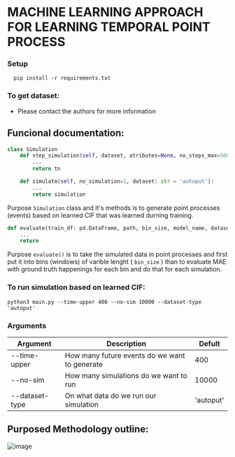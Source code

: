 # MACHINE LEARNING APPROACH FOR LEARNING TEMPORAL POINT PROCESS

### **Setup**

```terminal
  pip install -r requirements.txt
```

### **To get dataset:**

- Please contact the authors for more information

## **Funcional documentation:**

```python
class Simulation
    def step_simulation(self, dataset, atributes=None, no_steps_max=500):
        ...
        return tn

    def simulate(self, no_simulation=1, dataset: str = 'autoput'):
        ...
        return simulation 
```

Purpose ```Simulation``` class and it's methods is to generate point processes (events) based on learned CIF that was learned durning training.


```python
def evaluate(train_df: pd.DataFrame, path, bin_size, model_name, dataset_type):
    ...
    return 
```

Purpose ```evaluate()```  is to take the simulated data in point processes and first put it into bins (windows) of varible lenght ( `bin_size` ) than to evaluate MAE with ground truth happenings for each bin and do that for each simulation.


### **To run simulation based on learned CIF:**

```terminal
python3 main.py --time-upper 400 --no-sim 10000 --dataset-type 'autoput'
```

### **Arguments**

  | Argument  | Description | Defult | 
  | ------------- | ------------- | ------------- |
  | --time-upper  | How many future events do we want to generate | 400
  | --no-sim  | How many simulations do we want to run | 10000 |
  | --dataset-type  | On what data do we run our simulation | 'autoput' |

## __Purposed Methodology outline:__

![image](https://user-images.githubusercontent.com/64646644/142767166-df20ec70-ad64-48f6-8928-9180a05a712a.png)